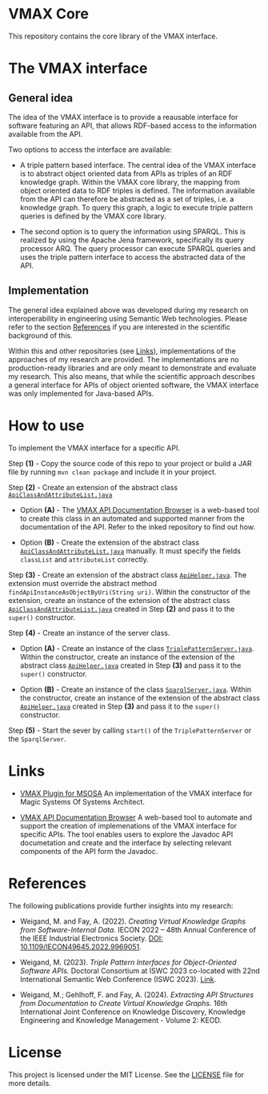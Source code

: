 # VMAX Core

This repository contains the core library of the VMAX interface.

# The VMAX interface

## General idea

The idea of the VMAX interface is to provide a reausable interface for software featuring an API, that allows RDF-based access to the information available from the API.

Two options to access the interface are available:

- A triple pattern based interface.
The central idea of the VMAX interface is to abstract object oriented data from APIs as triples of an RDF knowledge graph.
Within the VMAX core library, the mapping from object oriented data to RDF triples is defined. 
The information available from the API can therefore be abstracted as a set of triples, i.e. a knowledge graph.
To query this graph, a logic to execute triple pattern queries is defined by the VMAX core library.

- The second option is to query the information using SPARQL.
This is realized by using the Apache Jena framework, specifically its query processor ARQ.
The query processor can execute SPARQL queries and uses the triple pattern interface to access the abstracted data of the API. 

## Implementation

The general idea explained above was developed during my research on interoperability in engineering using Semantic Web technologies. 
Please refer to the section [References](#references) if you are interested in the scientific background of this.

Within this and other repositories (see [Links](#links)), implementations of the approaches of my research are provided.
The implementations are no production-ready libraries and are only meant to demonstrate and evaluate my research. 
This also means, that while the scientific approach describes a general interface for APIs of object oriented software, the VMAX interface was only implemented for Java-based APIs.  

# How to use

To implement the VMAX interface for a specific API. 

Step **(1)** -
Copy the source code of this repo to your project or build a JAR file by running `mvn clean package` and include it in your project. 

Step **(2)** - 
Create an extension of the abstract class [`ApiClassAndAttributeList.java`](./src/main/java/com/vmax/vmax_core/api_helper/ApiClassAndAttributeList.java)

- Option **(A)** - The [VMAX API Documentation Browser](https://github.com/mxweigand/vmax_api_doc_browser) is a web-based tool to create this class in an automated and supported manner from the documentation of the API. Refer to the inked repository to find out how. 

- Option **(B)** - Create the extension of the abstract class [`ApiClassAndAttributeList.java`](./src/main/java/com/vmax/vmax_core/api_helper/ApiClassAndAttributeList.java) manually. It must specify the fields `classList` and `attributeList` correctly.  

Step **(3)** -
Create an extension of the abstract class [`ApiHelper.java`](./src/main/java/com/vmax/vmax_core/api_helper/ApiHelper.java). 
The extension must override the abstract method `findApiInstanceAsObjectByUri(String uri)`.
Within the constructor of the extension, create an instance of the extension of the abstract class [`ApiClassAndAttributeList.java`](./src/main/java/com/vmax/vmax_core/api_helper/ApiClassAndAttributeList.java) created in Step **(2)** and pass it to the `super()` constructor. 

Step **(4)** - Create an instance of the server class.

- Option **(A)** - Create an instance of the class [`TriplePatternServer.java`](./src/main/java/com/vmax/vmax_core/server/TriplePatternServer.java). Within the constructor, create an instance of the extension of the abstract class [`ApiHelper.java`](./src/main/java/com/vmax/vmax_core/api_helper/ApiHelper.java) created in Step **(3)** and pass it to the `super()` constructor. 

- Option **(B)** - Create an instance of the class [`SparqlServer.java`](./src/main/java/com/vmax/vmax_core/server/SparqlServer.java). Within the constructor, create an instance of the extension of the abstract class [`ApiHelper.java`](./src/main/java/com/vmax/vmax_core/api_helper/ApiHelper.java) created in Step **(3)** and pass it to the `super()` constructor. 

Step **(5)** - 
Start the sever by calling `start()` of the `TriplePatternServer` or the `SparqlServer`.

# Links

- [VMAX Plugin for MSOSA](https://github.com/mxweigand/vmax_plugin_msosa) 
An implementation of the VMAX interface for Magic Systems Of Systems Architect.

- [VMAX API Documentation Browser](https://github.com/mxweigand/vmax_api_doc_browser)
A web-based tool to automate and support the creation of implemenations of the VMAX interface for specific APIs. 
The tool enables users to explore the Javadoc API documetation and create and the interface by selecting relevant components of the API form the Javadoc.

# References

The following publications provide further insights into my research:

- Weigand, M. and Fay, A. (2022). *Creating Virtual Knowledge Graphs from Software-Internal Data.* IECON 2022 – 48th Annual Conference of the IEEE Industrial Electronics Society. [DOI: 10.1109/IECON49645.2022.9969051](https://doi.org/10.1109/IECON49645.2022.9969051).

- Weigand, M. (2023). *Triple Pattern Interfaces for Object-Oriented Software APIs.* Doctoral Consortium at ISWC 2023 co-located with 22nd International Semantic Web Conference (ISWC 2023). [Link](https://ceur-ws.org/Vol-3678/paper8.pdf).

- Weigand, M.; Gehlhoff, F. and Fay, A. (2024). *Extracting API Structures from Documentation to Create Virtual Knowledge Graphs.* 16th International Joint Conference on Knowledge Discovery, Knowledge Engineering and Knowledge Management - Volume 2: KEOD. 

# License

This project is licensed under the MIT License. See the [LICENSE](LICENSE) file for more details.